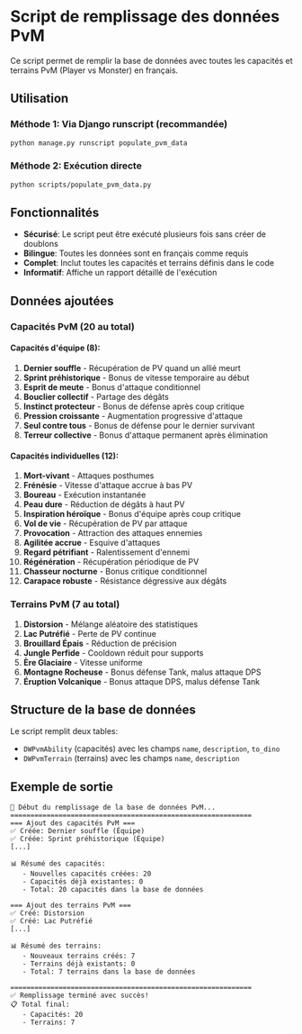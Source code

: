 # Script de remplissage des données PvM

Ce script permet de remplir la base de données avec toutes les capacités et terrains PvM (Player vs Monster) en français.

## Utilisation

### Méthode 1: Via Django runscript (recommandée)
```bash
python manage.py runscript populate_pvm_data
```

### Méthode 2: Exécution directe
```bash
python scripts/populate_pvm_data.py
```

## Fonctionnalités

- **Sécurisé**: Le script peut être exécuté plusieurs fois sans créer de doublons
- **Bilingue**: Toutes les données sont en français comme requis
- **Complet**: Inclut toutes les capacités et terrains définis dans le code
- **Informatif**: Affiche un rapport détaillé de l'exécution

## Données ajoutées

### Capacités PvM (20 au total)

#### Capacités d'équipe (8):
1. **Dernier souffle** - Récupération de PV quand un allié meurt
2. **Sprint préhistorique** - Bonus de vitesse temporaire au début
3. **Esprit de meute** - Bonus d'attaque conditionnel
4. **Bouclier collectif** - Partage des dégâts
5. **Instinct protecteur** - Bonus de défense après coup critique
6. **Pression croissante** - Augmentation progressive d'attaque
7. **Seul contre tous** - Bonus de défense pour le dernier survivant
8. **Terreur collective** - Bonus d'attaque permanent après élimination

#### Capacités individuelles (12):
1. **Mort-vivant** - Attaques posthumes
2. **Frénésie** - Vitesse d'attaque accrue à bas PV
3. **Boureau** - Exécution instantanée
4. **Peau dure** - Réduction de dégâts à haut PV
5. **Inspiration héroïque** - Bonus d'équipe après coup critique
6. **Vol de vie** - Récupération de PV par attaque
7. **Provocation** - Attraction des attaques ennemies
8. **Agilitée accrue** - Esquive d'attaques
9. **Regard pétrifiant** - Ralentissement d'ennemi
10. **Régénération** - Récupération périodique de PV
11. **Chasseur nocturne** - Bonus critique conditionnel
12. **Carapace robuste** - Résistance dégressive aux dégâts

### Terrains PvM (7 au total)

1. **Distorsion** - Mélange aléatoire des statistiques
2. **Lac Putréfié** - Perte de PV continue
3. **Brouillard Épais** - Réduction de précision
4. **Jungle Perfide** - Cooldown réduit pour supports
5. **Ère Glaciaire** - Vitesse uniforme
6. **Montagne Rocheuse** - Bonus défense Tank, malus attaque DPS
7. **Éruption Volcanique** - Bonus attaque DPS, malus défense Tank

## Structure de la base de données

Le script remplit deux tables:
- `DWPvmAbility` (capacités) avec les champs `name`, `description`, `to_dino`
- `DWPvmTerrain` (terrains) avec les champs `name`, `description`

## Exemple de sortie

```
🚀 Début du remplissage de la base de données PvM...
============================================================
=== Ajout des capacités PvM ===
✅ Créée: Dernier souffle (Équipe)
✅ Créée: Sprint préhistorique (Équipe)
[...]

📊 Résumé des capacités:
   - Nouvelles capacités créées: 20
   - Capacités déjà existantes: 0
   - Total: 20 capacités dans la base de données

=== Ajout des terrains PvM ===
✅ Créé: Distorsion
✅ Créé: Lac Putréfié
[...]

📊 Résumé des terrains:
   - Nouveaux terrains créés: 7
   - Terrains déjà existants: 0
   - Total: 7 terrains dans la base de données

============================================================
✅ Remplissage terminé avec succès!
📋 Total final:
   - Capacités: 20
   - Terrains: 7
```
